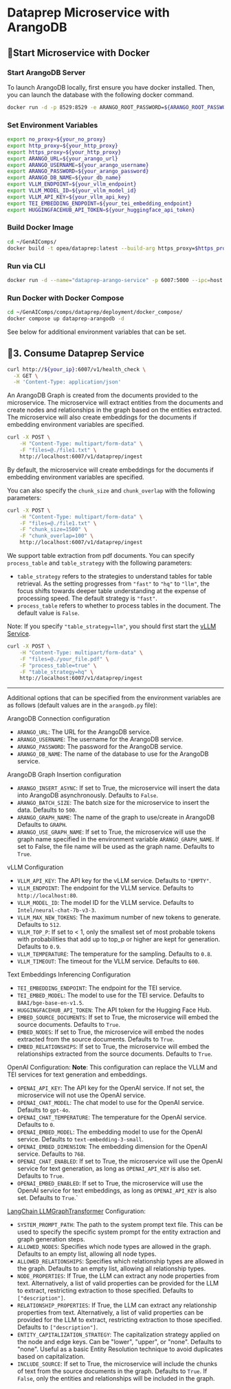 # Dataprep Microservice with ArangoDB

## 🚀Start Microservice with Docker

### Start ArangoDB Server

To launch ArangoDB locally, first ensure you have docker installed. Then, you can launch the database with the following docker command.

```bash
docker run -d -p 8529:8529 -e ARANGO_ROOT_PASSWORD=${ARANGO_ROOT_PASSWORD} arangodb/arangodb:latest
```

### Set Environment Variables

```bash
export no_proxy=${your_no_proxy}
export http_proxy=${your_http_proxy}
export https_proxy=${your_http_proxy}
export ARANGO_URL=${your_arango_url}
export ARANGO_USERNAME=${your_arango_username}
export ARANGO_PASSWORD=${your_arango_password}
export ARANGO_DB_NAME=${your_db_name}
export VLLM_ENDPOINT=${your_vllm_endpoint}
export VLLM_MODEL_ID=${your_vllm_model_id}
export VLLM_API_KEY=${your_vllm_api_key}
export TEI_EMBEDDING_ENDPOINT=${your_tei_embedding_endpoint}
export HUGGINGFACEHUB_API_TOKEN=${your_huggingface_api_token}
```

### Build Docker Image

```bash
cd ~/GenAIComps/
docker build -t opea/dataprep:latest --build-arg https_proxy=$https_proxy --build-arg http_proxy=$http_proxy -f comps/dataprep/src/Dockerfile .
```

### Run via CLI

```bash
docker run -d --name="dataprep-arango-service" -p 6007:5000 --ipc=host -e http_proxy=$http_proxy -e https_proxy=$https_proxy -e ARANGODB_URL="http://localhost:8529" -e ... -e DATAPREP_COMPONENT_NAME="OPEA_DATAPREP_ARANGODB" opea/dataprep:latest
```

### Run Docker with Docker Compose

```bash
cd ~/GenAIComps/comps/dataprep/deployment/docker_compose/
docker compose up dataprep-arangodb -d
```

See below for additional environment variables that can be set.

## 🚀3. Consume Dataprep Service

```bash
curl http://${your_ip}:6007/v1/health_check \
  -X GET \
  -H 'Content-Type: application/json'
```

An ArangoDB Graph is created from the documents provided to the microservice. The microservice will extract entities from the documents and create nodes and relationships in the graph based on the entities extracted. The microservice will also create embeddings for the documents if embedding environment variables are specified.

```bash
curl -X POST \
    -H "Content-Type: multipart/form-data" \
    -F "files=@./file1.txt" \
    http://localhost:6007/v1/dataprep/ingest
```

By default, the microservice will create embeddings for the documents if embedding environment variables are specified.

You can also specify the `chunk_size` and `chunk_overlap` with the following parameters:

```bash
curl -X POST \
    -H "Content-Type: multipart/form-data" \
    -F "files=@./file1.txt" \
    -F "chunk_size=1500" \
    -F "chunk_overlap=100" \
    http://localhost:6007/v1/dataprep/ingest
```

We support table extraction from pdf documents. You can specify `process_table` and `table_strategy` with the following parameters:

- `table_strategy` refers to the strategies to understand tables for table retrieval. As the setting progresses from `"fast"` to `"hq"` to `"llm"`, the focus shifts towards deeper table understanding at the expense of processing speed. The default strategy is `"fast"`.
- `process_table` refers to whether to process tables in the document. The default value is `False`.

Note: If you specify `"table_strategy=llm"`, you should first start the [vLLM Service](https://github.com/opea-project/GenAIComps/tree/main/comps/third_parties/vllm).

```bash
curl -X POST \
    -H "Content-Type: multipart/form-data" \
    -F "files=@./your_file.pdf" \
    -F "process_table=true" \
    -F "table_strategy=hq" \
    http://localhost:6007/v1/dataprep/ingest
```

---

Additional options that can be specified from the environment variables are as follows (default values are in the `arangodb.py` file):

ArangoDB Connection configuration

- `ARANGO_URL`: The URL for the ArangoDB service.
- `ARANGO_USERNAME`: The username for the ArangoDB service.
- `ARANGO_PASSWORD`: The password for the ArangoDB service.
- `ARANGO_DB_NAME`: The name of the database to use for the ArangoDB service.

ArangoDB Graph Insertion configuration

- `ARANGO_INSERT_ASYNC`: If set to True, the microservice will insert the data into ArangoDB asynchronously. Defaults to `False`.
- `ARANGO_BATCH_SIZE`: The batch size for the microservice to insert the data. Defaults to `500`.
- `ARANGO_GRAPH_NAME`: The name of the graph to use/create in ArangoDB Defaults to `GRAPH`.
- `ARANGO_USE_GRAPH_NAME`: If set to True, the microservice will use the graph name specified in the environment variable `ARANGO_GRAPH_NAME`. If set to False, the file name will be used as the graph name. Defaults to `True`.

vLLM Configuration

- `VLLM_API_KEY`: The API key for the vLLM service. Defaults to `"EMPTY"`.
- `VLLM_ENDPOINT`: The endpoint for the VLLM service. Defaults to `http://localhost:80`.
- `VLLM_MODEL_ID`: The model ID for the VLLM service. Defaults to `Intel/neural-chat-7b-v3-3`.
- `VLLM_MAX_NEW_TOKENS`: The maximum number of new tokens to generate. Defaults to `512`.
- `VLLM_TOP_P`: If set to < 1, only the smallest set of most probable tokens with probabilities that add up to top_p or higher are kept for generation. Defaults to `0.9`.
- `VLLM_TEMPERATURE`: The temperature for the sampling. Defaults to `0.8`.
- `VLLM_TIMEOUT`: The timeout for the VLLM service. Defaults to `600`.

Text Embeddings Inferencing Configuration

- `TEI_EMBEDDING_ENDPOINT`: The endpoint for the TEI service.
- `TEI_EMBED_MODEL`: The model to use for the TEI service. Defaults to `BAAI/bge-base-en-v1.5`.
- `HUGGINGFACEHUB_API_TOKEN`: The API token for the Hugging Face Hub.
- `EMBED_SOURCE_DOCUMENTS`: If set to True, the microservice will embed the source documents. Defaults to `True`.
- `EMBED_NODES`: If set to True, the microservice will embed the nodes extracted from the source documents. Defaults to `True`.
- `EMBED_RELATIONSHIPS`: If set to True, the microservice will embed the relationships extracted from the source documents. Defaults to `True`.

OpenAI Configuration:
**Note**: This configuration can replace the VLLM and TEI services for text generation and embeddings.

- `OPENAI_API_KEY`: The API key for the OpenAI service. If not set, the microservice will not use the OpenAI service.
- `OPENAI_CHAT_MODEL`: The chat model to use for the OpenAI service. Defaults to `gpt-4o`.
- `OPENAI_CHAT_TEMPERATURE`: The temperature for the OpenAI service. Defaults to `0`.
- `OPENAI_EMBED_MODEL`: The embedding model to use for the OpenAI service. Defaults to `text-embedding-3-small`.
- `OPENAI_EMBED_DIMENSION`: The embedding dimension for the OpenAI service. Defaults to `768`.
- `OPENAI_CHAT_ENABLED`: If set to True, the microservice will use the OpenAI service for text generation, as long as `OPENAI_API_KEY` is also set. Defaults to `True`.
- `OPENAI_EMBED_ENABLED`: If set to True, the microservice will use the OpenAI service for text embeddings, as long as `OPENAI_API_KEY` is also set. Defaults to `True`.`

[LangChain LLMGraphTransformer](https://api.python.langchain.com/en/latest/graph_transformers/langchain_experimental.graph_transformers.llm.LLMGraphTransformer.html) Configuration:

- `SYSTEM_PROMPT_PATH`: The path to the system prompt text file. This can be used to specify the specific system prompt for the entity extraction and graph generation steps.
- `ALLOWED_NODES`: Specifies which node types are allowed in the graph. Defaults to an empty list, allowing all node types.
- `ALLOWED_RELATIONSHIPS`: Specifies which relationship types are allowed in the graph. Defaults to an empty list, allowing all relationship types.
- `NODE_PROPERTIES`: If True, the LLM can extract any node properties from text. Alternatively, a list of valid properties can be provided for the LLM to extract, restricting extraction to those specified. Defaults to `["description"]`.
- `RELATIONSHIP_PROPERTIES`: If True, the LLM can extract any relationship properties from text. Alternatively, a list of valid properties can be provided for the LLM to extract, restricting extraction to those specified. Defaults to `["description"]`.
- `ENTITY_CAPITALIZATION_STRATEGY`: The capitalization strategy applied on the node and edge keys. Can be "lower", "upper", or "none". Defaults to "none". Useful as a basic Entity Resolution technique to avoid duplicates based on capitalization.
- `INCLUDE_SOURCE`: If set to True, the microservice will include the chunks of text from the source documents in the graph. Defaults to `True`. If `False`, only the entities and relationships will be included in the graph.
